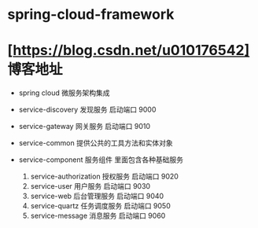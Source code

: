 # spring-cloud-framework  
# [https://blog.csdn.net/u010176542]    博客地址
* spring cloud 微服务架构集成
* service-discovery 发现服务  启动端口 9000
* service-gateway   网关服务  启动端口 9010
* service-common    提供公共的工具方法和实体对象

* service-component 服务组件 里面包含各种基础服务
  1. service-authorization 授权服务  启动端口 9020
  2. service-user 用户服务 启动端口 9030
  3. service-web 后台管理服务 启动端口 9040
  4. service-quartz 任务调度服务 启动端口 9050
  5. service-message 消息服务 启动端口 9060